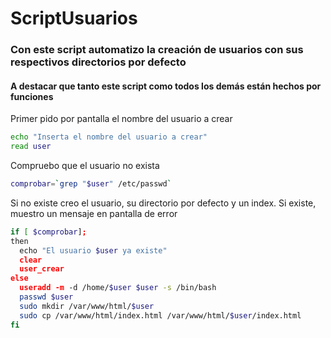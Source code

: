 # ScriptUsuarios

### Con este script automatizo la creación de usuarios con sus respectivos directorios por defecto

#### A destacar que tanto este script como todos los demás están hechos por funciones

Primer pido por pantalla el nombre del usuario a crear

```bash
echo "Inserta el nombre del usuario a crear"
read user
```

Compruebo que el usuario no exista

```bash
comprobar=`grep "$user" /etc/passwd`
```

Si no existe creo el usuario, su directorio por defecto y un index. Si existe, muestro un mensaje en pantalla de error

```bash
if [ $comprobar];
then
  echo "El usuario $user ya existe"
  clear
  user_crear
else
  useradd -m -d /home/$user $user -s /bin/bash
  passwd $user
  sudo mkdir /var/www/html/$user
  sudo cp /var/www/html/index.html /var/www/html/$user/index.html
fi
```
